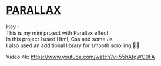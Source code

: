 # <a href="https://17clouds.github.io/Parallax-project/ready-html/"> PARALLAX  </a>
Hey ! </br>
This is my mini project with Parallax effect</br>
In this project I used Html, Css and some Js</br>
I also used an additional library for smooth scrolling 😶‍🌫️</br>

Video 4k: https://www.youtube.com/watch?v=55hAfqWO0FA
